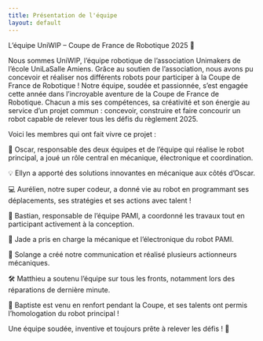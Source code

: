 ```yaml
---
title: Présentation de l'équipe
layout: default
---
```

L’équipe UniWIP – Coupe de France de Robotique 2025 🤖

Nous sommes UniWIP, l’équipe robotique de l’association Unimakers de l’école UniLaSalle Amiens. 
Grâce au soutien de l’association, nous avons pu concevoir et réaliser nos différents robots pour participer à la Coupe de France de Robotique !
Notre équipe, soudée et passionnée, s’est engagée cette année dans l’incroyable aventure de la Coupe de France de Robotique.
Chacun a mis ses compétences, sa créativité et son énergie au service d’un projet commun : concevoir, construire et faire concourir un robot capable de relever tous les défis du règlement 2025.

Voici les membres qui ont fait vivre ce projet :


🔌 Oscar, responsable des deux équipes et de l’équipe qui réalise le robot principal, a joué un rôle central en mécanique, électronique et coordination.

💡 Ellyn a apporté des solutions innovantes en mécanique aux côtés d’Oscar.

💻 Aurélien, notre super codeur, a donné vie au robot en programmant ses déplacements, ses stratégies et ses actions avec talent !

🧠 Bastian, responsable de l’équipe PAMI, a coordonné les travaux tout en participant activement à la conception.

🔧 Jade a pris en charge la mécanique et l’électronique du robot PAMI.

📢 Solange a créé notre communication et réalisé plusieurs actionneurs mécaniques.

🛠️ Matthieu a soutenu l’équipe sur tous les fronts, notamment lors des réparations de dernière minute.

🔧 Baptiste est venu en renfort pendant la Coupe, et ses talents ont permis l’homologation du robot principal !


Une équipe soudée, inventive et toujours prête à relever les défis ! 🚀